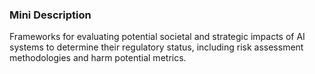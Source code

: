 ### Mini Description

Frameworks for evaluating potential societal and strategic impacts of AI systems to determine their regulatory status, including risk assessment methodologies and harm potential metrics.
